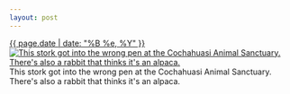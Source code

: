 ```yaml
---
layout: post
---
```


<p>
  <time><a href="/211">{{ page.date | date: "%B %e, %Y" }}</a></time>
  <a href="/211"><img src="{{ site.assets_url }}/211-640.jpg" srcset="{{ site.assets_url }}/211-1280.jpg 1280w, {{ site.assets_url }}/211-960.jpg 960w, {{ site.assets_url }}/211-640.jpg 640w, {{ site.assets_url }}/211-320.jpg 320w" sizes="(min-width: 700px) 50vw, calc(100vw - 2rem)" alt="This stork got into the wrong pen at the Cochahuasi Animal Sanctuary. There&#x27;s also a rabbit that thinks it&#x27;s an alpaca." /></a>
  <span>This stork got into the wrong pen at the Cochahuasi Animal Sanctuary. There&#x27;s also a rabbit that thinks it&#x27;s an alpaca.</span>
</p>

